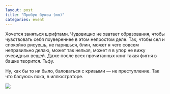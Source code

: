 ```yaml
---
layout: post
title: "Пробую буквы (mn)"
categories: event
---
```

Хочется заняться шрифтами. Чудовищно не хватает образования, чтобы чувствовать себя поувереннее в этом непростом деле. Так, чтобы сел и спокойно рисуешь, не паришься, блин, может я чего совсем неправильно делаю, может так нельзя, может я в упор не вижу очевидных вещей. Даже после всех прочитанных книг такая фигня в башке творится. Тьфу.

Ну, как бы то ни было, баловаться с кривыми — не преступление. Так что балуюсь пока, в иллюстраторе.

![](https://pics.livejournal.com/quillcraft/pic/00103wyf)